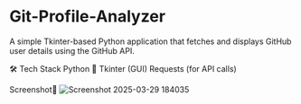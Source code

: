 # Git-Profile-Analyzer
A simple Tkinter-based Python application that fetches and displays GitHub user details using the GitHub API.


🛠 Tech Stack
Python 🐍
Tkinter (GUI)
Requests (for API calls)

Screenshot📸
![Screenshot 2025-03-29 184035](https://github.com/user-attachments/assets/4a510b58-4488-479a-a808-7ead69bccbc4)


